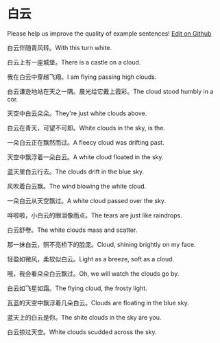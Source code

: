 # 白云

Please help us improve the quality of example sentences! [Edit on Github](https://github.com/jiyushe/jiyu-example-sentence-source/blob/main/chinese/baiyun.md)

<p><span class="chinese">白云伴随青风转。</span><span class="english">With this turn white.</span></p>

<p><span class="chinese">白云上有一座城堡。</span><span class="english">There is a castle on a cloud.</span></p>

<p><span class="chinese">我在白云中穿越飞翔。</span><span class="english">I am flying passing high clouds.</span></p>

<p><span class="chinese">白云谦逊地站在天之一隅。晨光给它戴上霞彩。</span><span class="english">The cloud stood humbly in a cor.</span></p>

<p><span class="chinese">天空中白云朵朵。</span><span class="english">They're just white clouds above.</span></p>

<p><span class="chinese">白云在青天，可望不可即。</span><span class="english">White clouds in the sky, is the.</span></p>

<p><span class="chinese">一朵白云正在飘然而过。</span><span class="english">A fleecy cloud was drifting past.</span></p>

<p><span class="chinese">天空中飘浮着一朵白云。</span><span class="english">A white cloud floated in the sky.</span></p>

<p><span class="chinese">蓝天里白云行去。</span><span class="english">The clouds drift in the blue sky.</span></p>

<p><span class="chinese">风吹着白云飘。</span><span class="english">The wind blowing the white cloud.</span></p>

<p><span class="chinese">一朵白云从天空飘过。</span><span class="english">A white cloud passed over the sky.</span></p>

<p><span class="chinese">哗啦啦，小白云的眼泪像雨点。</span><span class="english">The tears are just like raindrops.</span></p>

<p><span class="chinese">白云舒卷。</span><span class="english">The white clouds mass and scatter.</span></p>

<p><span class="chinese">那一抹白云，照不亮桥下的脸庞。</span><span class="english">Cloud, shining brightly on my face.</span></p>

<p><span class="chinese">轻盈如微风，柔软似白云。</span><span class="english">Light as a breeze, soft as a cloud.</span></p>

<p><span class="chinese">哦，我会看朵朵白云飘过。</span><span class="english">Oh, we will watch the clouds go by.</span></p>

<p><span class="chinese">白云如飞星如霜。</span><span class="english">The flying cloud, the frosty light.</span></p>

<p><span class="chinese">瓦蓝的天空中飘浮着几朵白云。</span><span class="english">Clouds are floating in the blue sky.</span></p>

<p><span class="chinese">蓝天上的白云是你。</span><span class="english">The shite clouds in the sky are you.</span></p>

<p><span class="chinese">白云掠过天空。</span><span class="english">White clouds scudded across the sky.</span></p>

